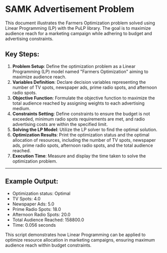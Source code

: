 # SAMK Advertisement Problem

This document illustrates the Farmers Optimization problem solved using Linear Programming (LP) with the PuLP library. The goal is to maximize audience reach for a marketing campaign while adhering to budget and advertising constraints.

## Key Steps:
1. **Problem Setup**: Define the optimization problem as a Linear Programming (LP) model named "Farmers Optimization" aiming to maximize audience reach.
2. **Variables Definition**: Declare decision variables representing the number of TV spots, newspaper ads, prime radio spots, and afternoon radio spots.
3. **Objective Function**: Formulate the objective function to maximize the total audience reached by assigning weights to each advertising medium.
4. **Constraints Setting**: Define constraints to ensure the budget is not exceeded, minimum radio spots requirements are met, and radio advertising costs are within the specified limit.
5. **Solving the LP Model**: Utilize the LP solver to find the optimal solution.
6. **Optimization Results**: Print the optimization status and the optimal allocation of resources, including the number of TV spots, newspaper ads, prime radio spots, afternoon radio spots, and the total audience reached.
7. **Execution Time**: Measure and display the time taken to solve the optimization problem.

---

## Example Output:
- Optimization status: Optimal
- TV Spots: 4.0
- Newspaper Ads: 5.0
- Prime Radio Spots: 18.0
- Afternoon Radio Spots: 20.0
- Total Audience Reached: 158800.0
- Time: 0.056 seconds

This script demonstrates how Linear Programming can be applied to optimize resource allocation in marketing campaigns, ensuring maximum audience reach within budget constraints.
